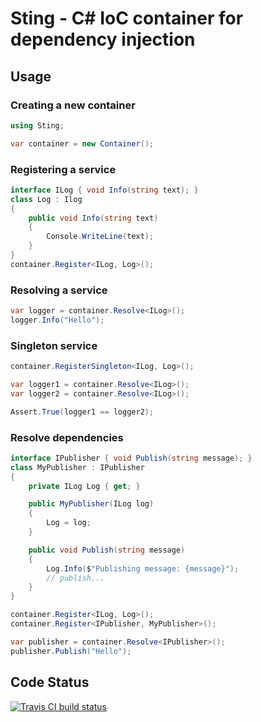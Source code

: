 # Sting - C# IoC container for dependency injection

## Usage

### Creating a new container
```csharp
using Sting;

var container = new Container();
```

### Registering a service
```csharp
interface ILog { void Info(string text); }
class Log : Ilog 
{ 
    public void Info(string text) 
    { 
        Console.WriteLine(text);
    }
}
container.Register<ILog, Log>();
```

### Resolving a service
```csharp
var logger = container.Resolve<ILog>();
logger.Info("Hello");
```

### Singleton service
```csharp
container.RegisterSingleton<ILog, Log>();

var logger1 = container.Resolve<ILog>();
var logger2 = container.Resolve<ILog>();

Assert.True(logger1 == logger2);
```

### Resolve dependencies
```csharp
interface IPublisher { void Publish(string message); }
class MyPublisher : IPublisher 
{
    private ILog Log { get; }

    public MyPublisher(ILog log) 
    { 
        Log = log; 
    }

    public void Publish(string message) 
    {
        Log.Info($"Publishing message: {message}");
        // publish...
    }
}

container.Register<ILog, Log>();
container.Register<IPublisher, MyPublisher>();

var publisher = container.Resolve<IPublisher>();
publisher.Publish("Hello");
```

## Code Status

[![Travis CI build status](https://travis-ci.org/gmmoreira/sting-ioc.svg?branch=master)](https://travis-ci.org/gmmoreira/sting-ioc)
